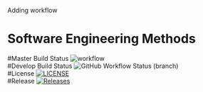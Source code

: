 Adding workflow

# Software Engineering Methods
#Master Build Status ![workflow](https://github.com/alexvazro/sem/actions/workflows/main.yml/badge.svg) <br />
#Develop Build Status ![GitHub Workflow Status (branch)](https://img.shields.io/github/workflow/status/alexvazro/sem/A%20workflow%20for%20my%20Hello%20World%20App/develop) <br />
#License [![LICENSE](https://img.shields.io/github/license/alexvazro/sem.svg?style=flat-square)](https://github.com/<github-username>/sem/blob/master/LICENSE) <br />
#Release [![Releases](https://img.shields.io/github/release/alexvazro/sem/all.svg?style=flat-square)](https://github.com/<github-username>/sem/releases)
